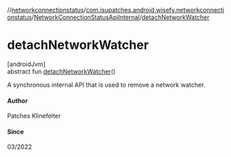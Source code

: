 //[networkconnectionstatus](../../../index.md)/[com.isupatches.android.wisefy.networkconnectionstatus](../index.md)/[NetworkConnectionStatusApiInternal](index.md)/[detachNetworkWatcher](detach-network-watcher.md)

# detachNetworkWatcher

[androidJvm]\
abstract fun [detachNetworkWatcher](detach-network-watcher.md)()

A synchronous internal API that is used to remove a network watcher.

#### Author

Patches Klinefelter

#### Since

03/2022
